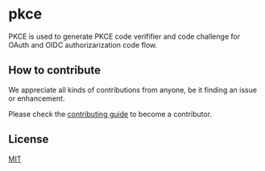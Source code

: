 # pkce
PKCE is used to generate PKCE code verififier and code challenge for OAuth and OIDC authorizarization code flow.

## How to contribute

We appreciate all kinds of contributions from anyone, be it finding an issue or enhancement.

Please check the [contributing guide](CONTRIBUTING.md) to become a contributor.

## License

[MIT](https://github.com/LoginRadius/engineering-portal/blob/master/LICENSE)
